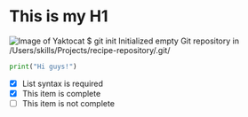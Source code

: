 # This is my H1 #
![Image of Yaktocat](https://octodex.github.com/images/yaktocat.png)
$ git init
Initialized empty Git repository in /Users/skills/Projects/recipe-repository/.git/
``` python
print("Hi guys!")
```
- [x] List syntax is required
- [x] This item is complete
- [ ] This item is not complete
